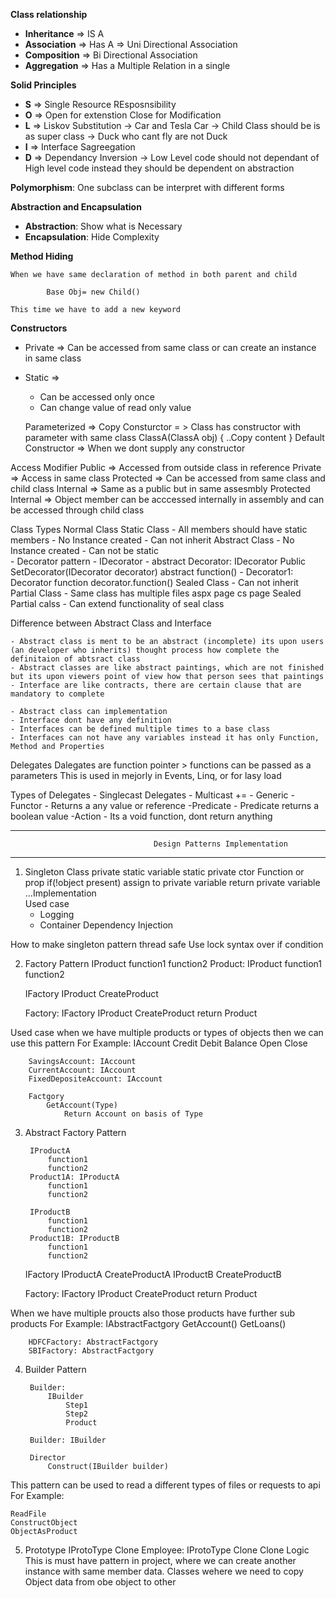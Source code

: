 **Class relationship**
	
- **Inheritance** => IS A	
- **Association** => Has A => Uni Directional Association	
- **Composition** => Bi Directional Association	
- **Aggregation** => Has a Multiple Relation in a single 

**Solid Principles**
	
- **S** => Single Resource REsposnsibility 	
- **O** => Open for extenstion Close for Modification	
- **L** => Liskov Substitution -> Car and Tesla Car -> Child Class should be is as super class -> Duck who cant fly are not Duck
- **I** => Interface Sagreegation 
- **D** => Dependancy Inversion -> Low Level code should not dependant of High level code instead they should be dependent on abstraction

**Polymorphism**: One subclass can be interpret with different forms
	
**Abstraction and Encapsulation**

- **Abstraction**: Show what is Necessary
- **Encapsulation**: Hide Complexity 

**Method Hiding**

	When we have same declaration of method in both parent and child

			Base Obj= new Child()

	This time we have to add a new keyword
	
**Constructors**

- Private => Can be accessed from same class or can create an instance in same class
- Static => 
	- Can be accessed only once
	- Can change value of read only value
			
	Parameterized =>
	Copy Consturctor = > 
		Class has constructor with parameter with same class
			 ClassA(ClassA obj) { ..Copy content }
	Default Constructor =>
		When we dont supply any constructor

Access Modifier
	Public => Accessed from outside class in reference
	Private => Access in same class
	Protected => Can be accessed from same class and child class
	Internal => Same as a public but in same assesmbly
	Protected Internal => Object member can be acccessed internally in assembly and can be accessed through child class

Class Types
	Normal Class
	Static Class
		- All members should have static members
		- No Instance created
		- Can not inherit
	Abstract Class
		- No Instance created
		- Can not be static		
		- Decorator pattern
			- IDecorator
			- abstract Decorator: IDecorator
				Public SetDecorator(IDecorator decorator)
				abstract function()
			- Decorator1: Decorator
					function
						decorator.function()
	Sealed Class
		- Can not inherit
	Partial Class
		- Same class has multiple files
			aspx page
			cs page
	Sealed Partial calss
		- Can extend functionality of seal class

Difference between Abstract Class and Interface
	
	- Abstract class is ment to be an abstract (incomplete) its upon users (an developer who inherits) thought process how complete the definitaion of abtsract class
	- Abstract classes are like abstract paintings, which are not finished but its upon viewers point of view how that person sees that paintings
	- Interface are like contracts, there are certain clause that are mandatory to complete
	
	- Abstract class can implementation 
	- Interface dont have any definition
	- Interfaces can be defined multiple times to a base class
	- Interfaces can not have any variables instead it has only Function, Method and Properties

Delegates
	Dalegates are function pointer > functions can be passed as a parameters
	This is used in mejorly in Events, Linq, or for lasy load

Types of Delegates
	- Singlecast Delegates 
	- Multicast +=
	- Generic
		-Functor - Returns a any value or reference
		-Predicate - Predicate returns a boolean value
		-Action - Its a void function, dont return anything

-----------------------------------------------------------------------------------------------------------------
									Design Patterns Implementation
-----------------------------------------------------------------------------------------------------------------	
1. 	
	Singleton
		Class 
			private static variable
			static private ctor
			Function or prop
				if(!object present)
					assign to private variable
				return private variable
			...Implementation		
Used case 
	- Logging
	- Container Dependency Injection

How to make singleton pattern thread safe
		Use lock syntax over if condition
	
2. 
	Factory Pattern
		IProduct
			function1
			function2
		Product: IProduct
			function1
			function2
	
	IFactory
		IProduct CreateProduct
	
	Factory: IFactory
		IProduct CreateProduct
			return Product

Used case when we have multiple products or types of objects then we can use this pattern
For Example:
		IAccount
			Credit
			Debit
			Balance
			Open
			Close
		
		SavingsAccount: IAccount
		CurrentAccount: IAccount
		FixedDepositeAccount: IAccount

		Factgory
			GetAccount(Type)
				Return Account on basis of Type
3. 
	Abstract Factory Pattern
		
		IProductA
			function1
			function2
		Product1A: IProductA
			function1
			function2
		
		IProductB
			function1
			function2
		Product1B: IProductB
			function1
			function2
		
		
	IFactory
		IProductA CreateProductA
		IProductB CreateProductB
	
	Factory: IFactory
		IProduct CreateProduct
			return Product

When we have multiple proucts also those products have further sub products
For Example:
		IAbstractFactgory
			GetAccount()
			GetLoans()
		
		HDFCFactory: AbstractFactgory
		SBIFactory: AbstractFactgory

4. Builder Pattern
	
		Builder:
			IBuilder
				Step1
				Step2
				Product 
		
		Builder: IBuilder
		
		Director
			Construct(IBuilder builder)
		
This pattern can be used to read a different types of files or requests to api		
For Example:	
	
	ReadFile
	ConstructObject
	ObjectAsProduct

5. Prototype
	IProtoType
		Clone
	Employee: IProtoType
		Clone
			Clone Logic
This is must have pattern in project, where we can create another instance with same member data.
Classes wehere we need to copy Object data from obe object to other
